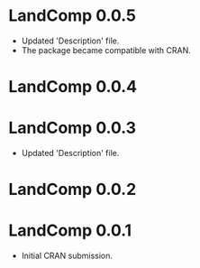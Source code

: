# LandComp 0.0.5

* Updated 'Description' file.
* The package became compatible with CRAN.

# LandComp 0.0.4

# LandComp 0.0.3

* Updated 'Description' file.

# LandComp 0.0.2

# LandComp 0.0.1

* Initial CRAN submission.
